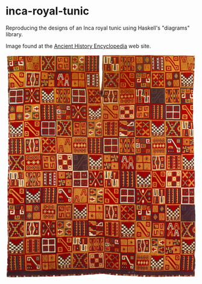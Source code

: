 # inca-royal-tunic
Reproducing the designs of an Inca royal tunic using Haskell's "diagrams" library.

Image found at the [Ancient History Encyclopedia](http://www.ancient.eu/image/3557/) web site.

![Tunic image](/tunic.png?raw=true "Tunic image")

